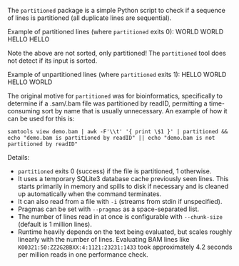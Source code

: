 The `partitioned` package is a simple Python script to check if a sequence of lines is partitioned (all duplicate lines are sequential). 

Example of partitioned lines (where `partitioned` exits 0):
WORLD
WORLD
HELLO
HELLO

Note the above are not sorted, only partitioned! The `partitioned` tool does not detect if its input is sorted.

Example of unpartitioned lines (where `partitioned` exits 1):
HELLO
WORLD
HELLO
WORLD


The original motive for `partitioned` was for bioinformatics, specifically to determine if a .sam/.bam file was partitioned by readID, permitting a time-consuming sort by name that is usually unnecessary. An example of how it can be used for this is:

`samtools view demo.bam | awk -F'\\t' '{ print \$1 }' | partitioned && echo "demo.bam is partitioned by readID" || echo "demo.bam is not partitioned by readID"`

Details:
+ `partitioned` exits 0 (success) if the file is partitioned, 1 otherwise.
+ It uses a temporary SQLite3 database cache previously seen lines. This starts primarily in memory and spills to disk if necessary and is cleaned up automatically when the command terminates.
+ It can also read from a file with `-i` (streams from stdin if unspecified).
+ Pragmas can be set with `--pragmas` as a space-separated list.
+ The number of lines read in at once is configurable with `--chunk-size` (default is 1 million lines).
+ Runtime heavily depends on the text being evaluated, but scales roughly linearly with the number of lines. Evaluating BAM lines like `K00321:50:ZZ2G2BBXX:4:1121:23231:1433` took approximately 4.2 seconds per million reads in one performance check.


